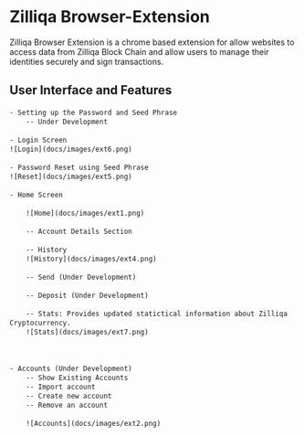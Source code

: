 # Zilliqa Browser-Extension

Zilliqa Browser Extension is a chrome based extension for allow websites to access data from Zilliqa Block Chain and allow users to
manage their identities securely and sign transactions.

## User Interface and Features

    - Setting up the Password and Seed Phrase
        -- Under Development
    
    - Login Screen
    ![Login](docs/images/ext6.png)
    
    - Password Reset using Seed Phrase
    ![Reset](docs/images/ext5.png)
    
    - Home Screen
    
        ![Home](docs/images/ext1.png)
    
        -- Account Details Section
        
        -- History
        ![History](docs/images/ext4.png)
        
        -- Send (Under Development)
        
        -- Deposit (Under Development)
        
        -- Stats: Provides updated statictical information about Zilliqa Cryptocurrency.
        ![Stats](docs/images/ext7.png)
        
        
        
    - Accounts (Under Development)
        -- Show Existing Accounts
        -- Import account
        -- Create new account
        -- Remove an account
        
        ![Accounts](docs/images/ext2.png)
    


